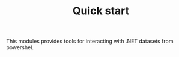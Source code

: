 ﻿---
id: quickstart
title: Quick start
---

This modules provides tools for interacting with .NET datasets from powershel.
